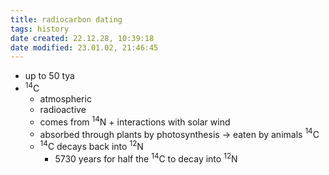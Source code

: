 ```yaml
---
title: radiocarbon dating
tags: history
date created: 22.12.28, 10:39:18
date modified: 23.01.02, 21:46:45
---
```

- up to 50 tya
- $^{14}$C
	- atmospheric
	- radioactive
	- comes from $^{14}$N + interactions with solar wind
	- absorbed through plants by photosynthesis -> eaten by animals $^{14}$C
	- $^{14}$C decays back into $^{12}$N
		- 5730 years for half the $^{14}$C to decay into $^{12}$N
